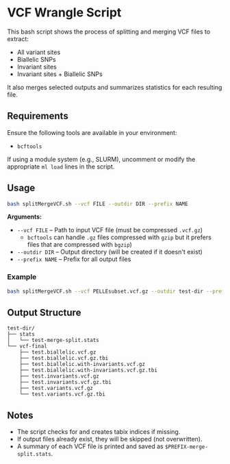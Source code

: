 # VCF Wrangle Script

This bash script shows the process of splitting and merging VCF files to extract:
- All variant sites
- Biallelic SNPs
- Invariant sites
- Invariant sites + Biallelic SNPs

It also merges selected outputs and summarizes statistics for each resulting file.

## Requirements

Ensure the following tools are available in your environment:
- `bcftools`

If using a module system (e.g., SLURM), uncomment or modify the appropriate `ml load` lines in the script.

## Usage

```bash
bash splitMergeVCF.sh --vcf FILE --outdir DIR --prefix NAME
```

**Arguments:**
- `--vcf FILE` – Path to input VCF file (must be compressed `.vcf.gz`)
    -  `bcftools` can handle `.gz` files compressed with `gzip` but it prefers files that are compressed with `bgzip`)
- `--outdir DIR` – Output directory (will be created if it doesn't exist)
- `--prefix NAME` – Prefix for all output files

### Example
```bash
bash splitMergeVCF.sh --vcf PELLEsubset.vcf.gz --outdir test-dir --prefix test
```

## Output Structure
```
test-dir/
├── stats
│   └── test-merge-split.stats
└── vcf-final
    ├── test.biallelic.vcf.gz
    ├── test.biallelic.vcf.gz.tbi
    ├── test.biallelic.with-invariants.vcf.gz
    ├── test.biallelic.with-invariants.vcf.gz.tbi
    ├── test.invariants.vcf.gz
    ├── test.invariants.vcf.gz.tbi
    ├── test.variants.vcf.gz
    └── test.variants.vcf.gz.tbi
```

## Notes

- The script checks for and creates tabix indices if missing.
- If output files already exist, they will be skipped (not overwritten).
- A summary of each VCF file is printed and saved as `$PREFIX-merge-split.stats`.
